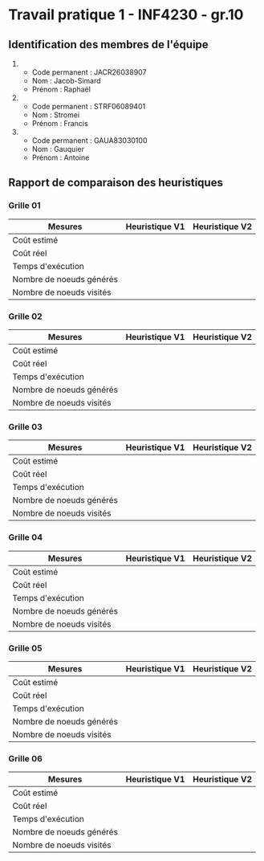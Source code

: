 # Travail pratique 1 - INF4230 - gr.10

## Identification des membres de l'équipe

1.  - Code permanent : JACR26038907
    - Nom : Jacob-Simard
    - Prénom : Raphaël

2.  - Code permanent : STRF06089401
    - Nom : Stromei
    - Prénom : Francis

3.  - Code permanent : GAUA83030100
    - Nom : Gauquier
    - Prénom : Antoine

## Rapport de comparaison des heuristiques

### Grille 01

| Mesures                  | Heuristique V1 | Heuristique V2 |
| ------------------------ | -------------- | -------------- |
| Coût estimé              |                |                |
| Coût réel                |                |                |
| Temps d'exécution        |                |                |
| Nombre de noeuds générés |                |                |
| Nombre de noeuds visités |                |                |

### Grille 02

| Mesures                  | Heuristique V1 | Heuristique V2 |
| ------------------------ | -------------- | -------------- |
| Coût estimé              |                |                |
| Coût réel                |                |                |
| Temps d'exécution        |                |                |
| Nombre de noeuds générés |                |                |
| Nombre de noeuds visités |                |                |

### Grille 03

| Mesures                  | Heuristique V1 | Heuristique V2 |
| ------------------------ | -------------- | -------------- |
| Coût estimé              |                |                |
| Coût réel                |                |                |
| Temps d'exécution        |                |                |
| Nombre de noeuds générés |                |                |
| Nombre de noeuds visités |                |                |

### Grille 04

| Mesures                  | Heuristique V1 | Heuristique V2 |
| ------------------------ | -------------- | -------------- |
| Coût estimé              |                |                |
| Coût réel                |                |                |
| Temps d'exécution        |                |                |
| Nombre de noeuds générés |                |                |
| Nombre de noeuds visités |                |                |

### Grille 05

| Mesures                  | Heuristique V1 | Heuristique V2 |
| ------------------------ | -------------- | -------------- |
| Coût estimé              |                |                |
| Coût réel                |                |                |
| Temps d'exécution        |                |                |
| Nombre de noeuds générés |                |                |
| Nombre de noeuds visités |                |                |

### Grille 06

| Mesures                  | Heuristique V1 | Heuristique V2 |
| ------------------------ | -------------- | -------------- |
| Coût estimé              |                |                |
| Coût réel                |                |                |
| Temps d'exécution        |                |                |
| Nombre de noeuds générés |                |                |
| Nombre de noeuds visités |                |                |
